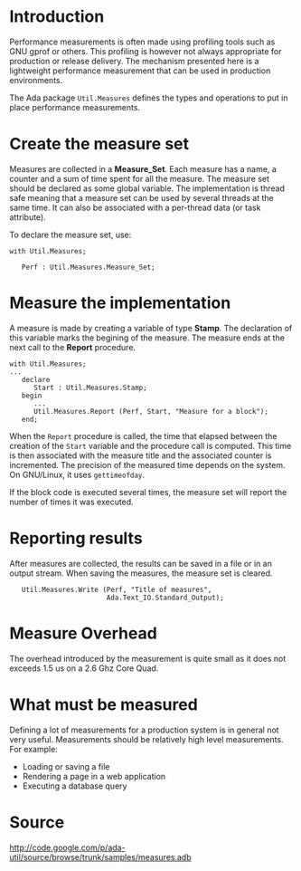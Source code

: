 # Introduction #

Performance measurements is often made using profiling tools such as GNU gprof or others.
This profiling is however not always appropriate for production or release delivery.
The mechanism presented here is a lightweight performance measurement that can be
used in production environments.

The Ada package `Util.Measures` defines the types and operations to put in place
performance measurements.

# Create the measure set #

Measures are collected in a **Measure\_Set**.  Each measure has a name, a counter and
a sum of time spent for all the measure.  The measure set should be declared as some
global variable.  The implementation is thread safe meaning that a measure set can
be used by several threads at the same time.  It can also be associated with a per-thread data (or task attribute).

To declare the measure set, use:
```
with Util.Measures;

   Perf : Util.Measures.Measure_Set;
```

# Measure the implementation #

A measure is made by creating a variable of type **Stamp**.  The declaration of
this variable marks the begining of the measure.  The measure ends at the
next call to the **Report** procedure.

```
with Util.Measures;
...
   declare
      Start : Util.Measures.Stamp;
   begin
      ...
      Util.Measures.Report (Perf, Start, "Measure for a block");
   end;
```

When the `Report` procedure is called, the time that elapsed between the creation of
the `Start` variable and the procedure call is computed.  This time is
then associated with the measure title and the associated counter is incremented.
The precision of the measured time depends on the system.  On GNU/Linux, it uses
`gettimeofday`.

If the block code is executed several times, the measure set will report
the number of times it was executed.

# Reporting results #

After measures are collected, the results can be saved in a file or in
an output stream.  When saving the measures, the measure set is cleared.

```
   Util.Measures.Write (Perf, "Title of measures",
                        Ada.Text_IO.Standard_Output);
```

# Measure Overhead #

The overhead introduced by the measurement is quite small as it does not exceeds 1.5 us
on a 2.6 Ghz Core Quad.

# What must be measured #

Defining a lot of measurements for a production system is in general not very useful.
Measurements should be relatively high level measurements.  For example:

  * Loading or saving a file
  * Rendering a page in a web application
  * Executing a database query

# Source #

http://code.google.com/p/ada-util/source/browse/trunk/samples/measures.adb